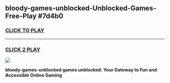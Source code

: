 
## bloody-games-unblocked-Unblocked-Games-Free-Play #7d4b0
<h3>
<a href="https://us.freeplayer.one?title=bloody-games-unblocked&ref=9M">CLICK TO PLAY</a></h3>
<hr>

<h3>
<a href="https://us.freeplayer.one?title=bloody-games-unblocked&ref=9M">CLICK 2 PLAY</a>
  
</h3>

<a href="https://us.freeplayer.one?title=bloody-games-unblocked&ref=9M"><img src="https://clearcache.store/games.png"></a>


**bloody-games-unblocked games unblocked: Your Gateway to Fun and Accessible Online Gaming**
